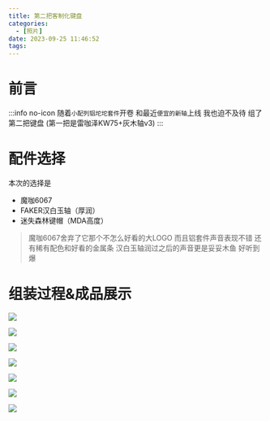 ```yaml
---
title: 第二把客制化键盘
categories:
  - [照片]
date: 2023-09-25 11:46:52
tags:
---
```


# 前言
:::info no-icon 
随着`小配列铝坨坨套件`开卷 
和最近`便宜的新轴`上线 
我也迫不及待 
组了第二把键盘
(第一把是雷咖泽KW75+灰木轴v3)
:::

# 配件选择
本次的选择是
* 魔咖6067
* FAKER汉白玉轴（厚润）
* 迷失森林键帽（MDA高度）

> 魔咖6067舍弃了它那个不怎么好看的大LOGO
> 而且铝套件声音表现不错 还有稀有配色和好看的金属条 
> 汉白玉轴润过之后的声音更是妥妥木鱼 好听到爆 

# 组装过程&成品展示

![](https://z1.ax1x.com/2023/09/25/pP725h4.jpg)

![](https://z1.ax1x.com/2023/09/25/pP72o9J.jpg)

![](https://z1.ax1x.com/2023/09/25/pP724NF.jpg)

![](https://z1.ax1x.com/2023/09/25/pP72Hj1.jpg)

![](https://z1.ax1x.com/2023/09/25/pP727cR.jpg)

![](https://z1.ax1x.com/2023/09/25/pP72LB6.jpg)

![](https://z1.ax1x.com/2023/09/25/pP72qnx.jpg)

